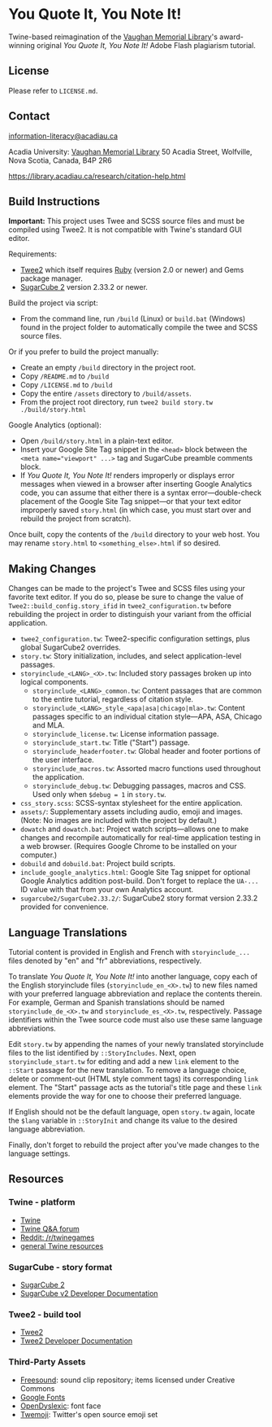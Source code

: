 # You Quote It, You Note It!

Twine-based reimagination of the [Vaughan Memorial Library](https://library.acadiau.ca)'s award-winning original _You Quote It, You Note It!_ Adobe Flash plagiarism tutorial.

## License

Please refer to ``LICENSE.md``.

## Contact

[information-literacy@acadiau.ca](mailto:information-literacy@acadiau.ca)

Acadia University: [Vaughan Memorial Library](https://library.acadiau.ca)
50 Acadia Street, Wolfville, Nova Scotia, Canada, B4P 2R6

<https://library.acadiau.ca/research/citation-help.html>

## Build Instructions

**Important:** This project uses Twee and SCSS source files and must be compiled using Twee2. It is not compatible with Twine's standard GUI editor.

Requirements:

- [Twee2](https://dan-q.github.io/twee2/) which itself requires [Ruby](https://www.ruby-lang.org/) (version 2.0 or newer) and Gems package manager.
- [SugarCube 2](https://www.motoslave.net/sugarcube/2/) version 2.33.2 or newer.

Build the project via script:

- From the command line, run ``/build`` (Linux) or ``build.bat`` (Windows) found in the project folder to automatically compile the twee and SCSS source files.

Or if you prefer to build the project manually:

- Create an empty ``/build`` directory in the project root.
- Copy ``/README.md`` to ``/build``
- Copy ``/LICENSE.md`` to ``/build``
- Copy the entire ``/assets`` directory to ``/build/assets``.
- From the project root directory, run ``twee2 build story.tw ./build/story.html``

Google Analytics (optional):

- Open ``/build/story.html`` in a plain-text editor.
- Insert your Google Site Tag snippet in the ``<head>`` block between the ``<meta name="viewport" ...>`` tag and SugarCube preamble comments block.
- If _You Quote It, You Note It!_ renders improperly or displays error messages when viewed in a browser after inserting Google Analytics code, you can assume that either there is a syntax error—double-check placement of the Google Site Tag snippet—or that your text editor improperly saved ``story.html`` (in which case, you must start over and rebuild the project from scratch).

Once built, copy the contents of the ``/build`` directory to your web host. You may rename ``story.html`` to ``<something_else>.html`` if so desired.

## Making Changes

Changes can be made to the project's Twee and SCSS files using your favorite text editor. If you do so, please be sure to change the value of ``Twee2::build_config.story_ifid`` in ``twee2_configuration.tw`` before rebuilding the project in order to distinguish your variant from the official application.

- ``twee2_configuration.tw``: Twee2-specific configuration settings, plus global SugarCube2 overrides.
- ``story.tw``: Story initialization, includes, and select application-level passages.
- ``storyinclude_<LANG>_<X>.tw``: Included story passages broken up into logical components.
  - ``storyinclude_<LANG>_common.tw``: Content passages that are common to the entire tutorial, regardless of citation style.
  - ``storyinclude_<LANG>_style_<apa|asa|chicago|mla>.tw``: Content passages specific to an individual citation style—APA, ASA, Chicago and MLA.
  - ``storyinclude_license.tw``: License information passage.
  - ``storyinclude_start.tw``: Title ("Start") passage.
  - ``storyinclude_headerfooter.tw``: Global header and footer portions of the user interface.
  - ``storyinclude_macros.tw``: Assorted macro functions used throughout the application.
  - ``storyinclude_debug.tw``: Debugging passages, macros and CSS. Used only when ``$debug = 1`` in ``story.tw``.
- ``css_story.scss``: SCSS-syntax stylesheet for the entire application.
- ``assets/``: Supplementary assets including audio, emoji and images. (Note: No images are included with the project by default.)
- ``dowatch`` and ``dowatch.bat``: Project watch scripts—allows one to make changes and recompile automatically for real-time application testing in a web browser. (Requires Google Chrome to be installed on your computer.)
- ``dobuild`` and ``dobuild.bat``: Project build scripts.
- ``include_google_analytics.html``: Google Site Tag snippet for optional Google Analytics addition post-build. Don't forget to replace the ``UA-...`` ID value with that from your own Analytics account.
- ``sugarcube2/SugarCube2.33.2/``: SugarCube2 story format version 2.33.2 provided for convenience.

## Language Translations

Tutorial content is provided in English and French with ``storyinclude_...`` files denoted by "en" and "fr" abbreviations, respectively.

To translate _You Quote It, You Note It!_ into another language, copy each of the English storyinclude files (``storyinclude_en_<X>.tw``) to new files named with your preferred language abbreviation and replace the contents therein. For example, German and Spanish translations should be named ``storyinclude_de_<X>.tw`` and ``storyinclude_es_<X>.tw``, respectively. Passage identifiers within the Twee source code must also use these same language abbreviations.

Edit ``story.tw`` by appending the names of your newly translated storyinclude files to the list identified by ``::StoryIncludes``. Next, open ``storyinclude_start.tw`` for editing and add a new ``link`` element to the ``::Start`` passage for the new translation. To remove a language choice, delete or comment-out (HTML style comment tags) its corresponding ``link`` element. The "Start" passage acts as the tutorial's title page and these ``link`` elements provide the way for one to choose their preferred language.

If English should not be the default language, open ``story.tw`` again, locate the ``$lang`` variable in ``::StoryInit`` and change its value to the desired language abbreviation.

Finally, don't forget to rebuild the project after you've made changes to the language settings.

## Resources

### Twine - platform

- [Twine](https://twinery.org/)
- [Twine Q&A forum](https://twinery.org/questions/)
- [Reddit: /r/twinegames](https://www.reddit.com/r/twinegames/)
- [general Twine resources](https://github.com/ChapelR/twine-resources)

### SugarCube - story format

- [SugarCube 2](https://www.motoslave.net/sugarcube/2/)
- [SugarCube v2 Developer Documentation](https://www.motoslave.net/sugarcube/2/docs/)

### Twee2 - build tool

- [Twee2](https://dan-q.github.io/twee2/)
- [Twee2 Developer Documentation](https://dan-q.github.io/twee2/documentation.html)

### Third-Party Assets

- [Freesound](https://freesound.org/): sound clip repository; items licensed under Creative Commons  
- [Google Fonts](https://fonts.google.com/)
- [OpenDyslexic](https://opendyslexic.org/): font face
- [Twemoji](https://twemoji.twitter.com/): Twitter's open source emoji set
